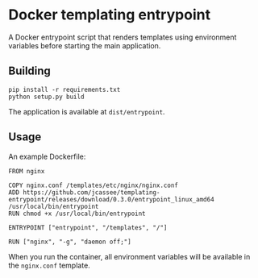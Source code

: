 Docker templating entrypoint
============================

A Docker entrypoint script that renders templates using environment variables
before starting the main application.


## Building

    pip install -r requirements.txt
    python setup.py build

The application is available at `dist/entrypoint`.


## Usage

An example Dockerfile:

    FROM nginx

    COPY nginx.conf /templates/etc/nginx/nginx.conf
	ADD https://github.com/jcassee/templating-entrypoint/releases/download/0.3.0/entrypoint_linux_amd64 /usr/local/bin/entrypoint
	RUN chmod +x /usr/local/bin/entrypoint

    ENTRYPOINT ["entrypoint", "/templates", "/"]

    RUN ["nginx", "-g", "daemon off;"]

When you run the container, all environment variables will be available in the
`nginx.conf` template.
